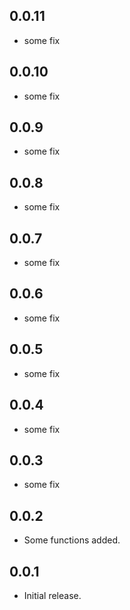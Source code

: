 ## 0.0.11
- some fix

## 0.0.10
- some fix

## 0.0.9
- some fix

## 0.0.8
- some fix

## 0.0.7
- some fix

## 0.0.6
- some fix

## 0.0.5
- some fix

## 0.0.4
- some fix

## 0.0.3
- some fix

## 0.0.2
- Some functions added.

## 0.0.1
- Initial release.
